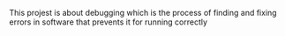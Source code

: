  This projest is about debugging which  is the process of finding and fixing
 errors in software that prevents it for running correctly